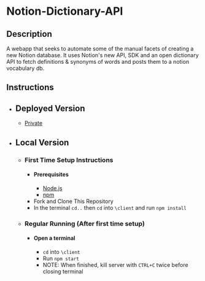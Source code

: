# Notion-Dictionary-API

## Description
A webapp that seeks to automate some of the manual facets of creating a new Notion database. It uses Notion's new API, SDK and an open dictionary API to fetch definitions & synonyms of words and posts them to a notion vocabulary db.

## Instructions
- ## Deployed Version
    - [Private]()
- ## Local Version
    - ### First Time Setup Instructions
        - #### Prerequisites
            - [Node.js](https://nodejs.org/en/)
            - [npm](https://www.npmjs.com/get-npm)
        - Fork and Clone This Repository
        - In the terminal `cd..` then `cd` into `\client` and run `npm install`
    - ### Regular Running (After first time setup)
        - #### Open a terminal
            - `cd` into `\client`
            - Run `npm start`
            - NOTE: When finished, kill server with `CTRL+C` twice before closing terminal
